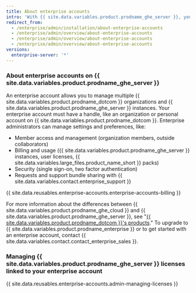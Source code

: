 ```yaml
---
title: About enterprise accounts
intro: 'With {{ site.data.variables.product.prodname_ghe_server }}, you can create an enterprise account to give administrators a single point of visibility and management for their billing and license usage.'
redirect_from:
  - /enterprise/admin/installation/about-enterprise-accounts
  - /enterprise/admin/overview/about-enterprise-accounts
  - /enterprise/admin/overview/about-enterprise-accounts
  - /enterprise/admin/overview/about-enterprise-accounts
versions:
  enterprise-server: '*'
---
```


### About enterprise accounts on {{ site.data.variables.product.prodname_ghe_server }}

An enterprise account allows you to manage multiple {{ site.data.variables.product.prodname_dotcom }} organizations and {{ site.data.variables.product.prodname_ghe_server }} instances. Your enterprise account must have a handle, like an organization or personal account on {{ site.data.variables.product.prodname_dotcom }}. Enterprise administrators can manage settings and preferences, like:

- Member access and management (organization members, outside collaborators)
- Billing and usage ({{ site.data.variables.product.prodname_ghe_server }} instances, user licenses, {{ site.data.variables.large_files.product_name_short }} packs)
- Security (single sign-on, two factor authentication)
- Requests and support bundle sharing with {{ site.data.variables.contact.enterprise_support }}

{{ site.data.reusables.enterprise-accounts.enterprise-accounts-billing }}

For more information about the differences between {{ site.data.variables.product.prodname_ghe_cloud }} and {{ site.data.variables.product.prodname_ghe_server }}, see "[{{ site.data.variables.product.prodname_dotcom }}'s products](/articles/githubs-products)." To upgrade to {{ site.data.variables.product.prodname_enterprise }} or to get started with an enterprise account, contact {{ site.data.variables.contact.contact_enterprise_sales }}.

### Managing {{ site.data.variables.product.prodname_ghe_server }} licenses linked to your enterprise account

{{ site.data.reusables.enterprise-accounts.admin-managing-licenses }}

